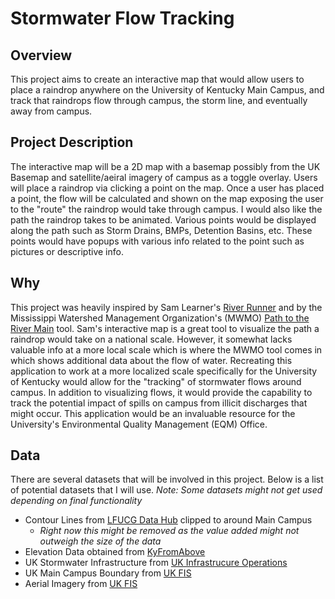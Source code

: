# Stormwater Flow Tracking

## Overview

This project aims to create an interactive map that would allow users to place a raindrop anywhere on the University of Kentucky Main Campus, and track that raindrops flow through campus, the storm line, and eventually away from campus.

## Project Description

The interactive map will be a 2D map with a basemap possibly from the UK Basemap and satellite/aeiral imagery of campus as a toggle overlay. Users will place a raindrop via clicking a point on the map. Once a user has placed a point, the flow will be calculated and shown on the map exposing the user to the "route" the raindrop would take through campus. I would also like the path the raindrop takes to be animated. Various points would be displayed along the path such as Storm Drains, BMPs, Detention Basins, etc. These points would have popups with various info related to the point such as pictures or descriptive info.

## Why

This project was heavily inspired by Sam Learner's [River Runner](https://river-runner.samlearner.com/) and by the Mississippi Watershed Management Organization's (MWMO) [Path to the River Main](https://www.mwmo.org/path-to-the-river-main/) tool. Sam's interactive map is a great tool to visualize the path a raindrop would take on a national scale. However, it somewhat lacks valuable info at a more local scale which is where the MWMO tool comes in which shows additional data about the flow of water. Recreating this application to work at a more localized scale specifically for the University of Kentucky would allow for the "tracking" of stormwater flows around campus. In addition to visualizing flows, it would provide the capability to track the potential impact of spills on campus from illicit discharges that might occur. This application would be an invaluable resource for the University's Environmental Quality Management (EQM) Office.

## Data

There are several datasets that will be involved in this project. Below is a list of potential datasets that I will use.
_Note: Some datasets might not get used depending on final functionality_

- Contour Lines from [LFUCG Data Hub](https://data.lexingtonky.gov/datasets/4152bb646b9c44d58e13e24125cb2e3a/about) clipped to around Main Campus
  - _Right now this might be removed as the value added might not outweigh the size of the data_
- Elevation Data obtained from [KyFromAbove](https://kyfromabove.ky.gov/)
- UK Stormwater Infrastructure from [UK Infrastrucure Operations](https://ukgis.uky.edu/portal/apps/sites/#/ukgis)
- UK Main Campus Boundary from [UK FIS](https://ugisserver.uky.edu/arcgis/rest/services/UK_MAP_BASE_Campus_Overlay_3857_dy/MapServer/85)
- Aerial Imagery from [UK FIS](https://ugisserver.uky.edu/arcgis/rest/services/UK_MAP_BASE_Imagery_3857_ca/MapServer)
